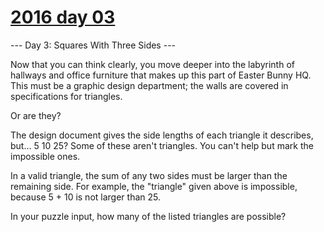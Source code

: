 # [2016 day 03](https://adventofcode.com/2016/day/3)

--- Day 3: Squares With Three Sides ---

Now that you can think clearly, you move deeper into the labyrinth of hallways and office furniture that makes up this part of Easter Bunny HQ. This must be a graphic design department; the walls are covered in specifications for triangles.



Or are they?



The design document gives the side lengths of each triangle it describes, but... 5 10 25?  Some of these aren't triangles. You can't help but mark the impossible ones.



In a valid triangle, the sum of any two sides must be larger than the remaining side.  For example, the "triangle" given above is impossible, because 5 + 10 is not larger than 25.



In your puzzle input, how many of the listed triangles are possible?



